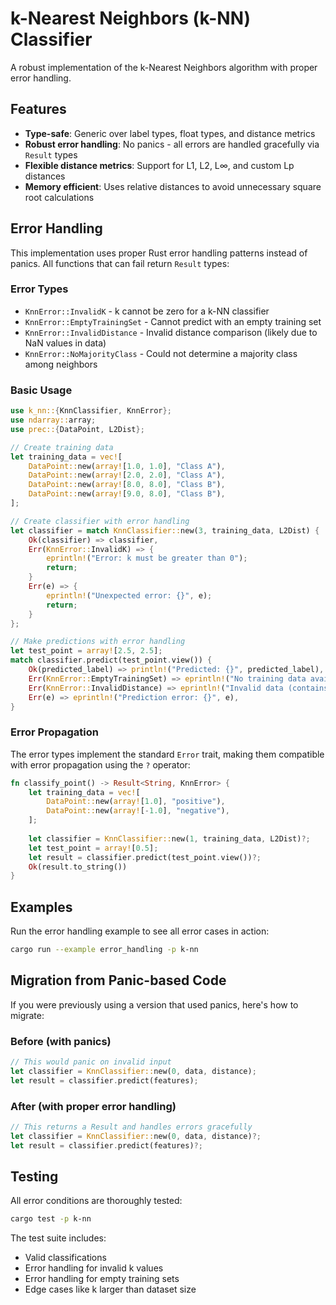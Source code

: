 # k-Nearest Neighbors (k-NN) Classifier

A robust implementation of the k-Nearest Neighbors algorithm with proper error handling.

## Features

- **Type-safe**: Generic over label types, float types, and distance metrics
- **Robust error handling**: No panics - all errors are handled gracefully via `Result` types
- **Flexible distance metrics**: Support for L1, L2, L∞, and custom Lp distances
- **Memory efficient**: Uses relative distances to avoid unnecessary square root calculations

## Error Handling

This implementation uses proper Rust error handling patterns instead of panics. All functions that can fail return `Result` types:

### Error Types

- `KnnError::InvalidK` - k cannot be zero for a k-NN classifier
- `KnnError::EmptyTrainingSet` - Cannot predict with an empty training set
- `KnnError::InvalidDistance` - Invalid distance comparison (likely due to NaN values in data)
- `KnnError::NoMajorityClass` - Could not determine a majority class among neighbors

### Basic Usage

```rust
use k_nn::{KnnClassifier, KnnError};
use ndarray::array;
use prec::{DataPoint, L2Dist};

// Create training data
let training_data = vec![
    DataPoint::new(array![1.0, 1.0], "Class A"),
    DataPoint::new(array![2.0, 2.0], "Class A"),
    DataPoint::new(array![8.0, 8.0], "Class B"),
    DataPoint::new(array![9.0, 8.0], "Class B"),
];

// Create classifier with error handling
let classifier = match KnnClassifier::new(3, training_data, L2Dist) {
    Ok(classifier) => classifier,
    Err(KnnError::InvalidK) => {
        eprintln!("Error: k must be greater than 0");
        return;
    }
    Err(e) => {
        eprintln!("Unexpected error: {}", e);
        return;
    }
};

// Make predictions with error handling
let test_point = array![2.5, 2.5];
match classifier.predict(test_point.view()) {
    Ok(predicted_label) => println!("Predicted: {}", predicted_label),
    Err(KnnError::EmptyTrainingSet) => eprintln!("No training data available"),
    Err(KnnError::InvalidDistance) => eprintln!("Invalid data (contains NaN)"),
    Err(e) => eprintln!("Prediction error: {}", e),
}
```

### Error Propagation

The error types implement the standard `Error` trait, making them compatible with error propagation using the `?` operator:

```rust
fn classify_point() -> Result<String, KnnError> {
    let training_data = vec![
        DataPoint::new(array![1.0], "positive"),
        DataPoint::new(array![-1.0], "negative"),
    ];
    
    let classifier = KnnClassifier::new(1, training_data, L2Dist)?;
    let test_point = array![0.5];
    let result = classifier.predict(test_point.view())?;
    Ok(result.to_string())
}
```

## Examples

Run the error handling example to see all error cases in action:

```bash
cargo run --example error_handling -p k-nn
```

## Migration from Panic-based Code

If you were previously using a version that used panics, here's how to migrate:

### Before (with panics)
```rust
// This would panic on invalid input
let classifier = KnnClassifier::new(0, data, distance);
let result = classifier.predict(features);
```

### After (with proper error handling)
```rust
// This returns a Result and handles errors gracefully
let classifier = KnnClassifier::new(0, data, distance)?;
let result = classifier.predict(features)?;
```

## Testing

All error conditions are thoroughly tested:

```bash
cargo test -p k-nn
```

The test suite includes:
- Valid classifications
- Error handling for invalid k values
- Error handling for empty training sets
- Edge cases like k larger than dataset size